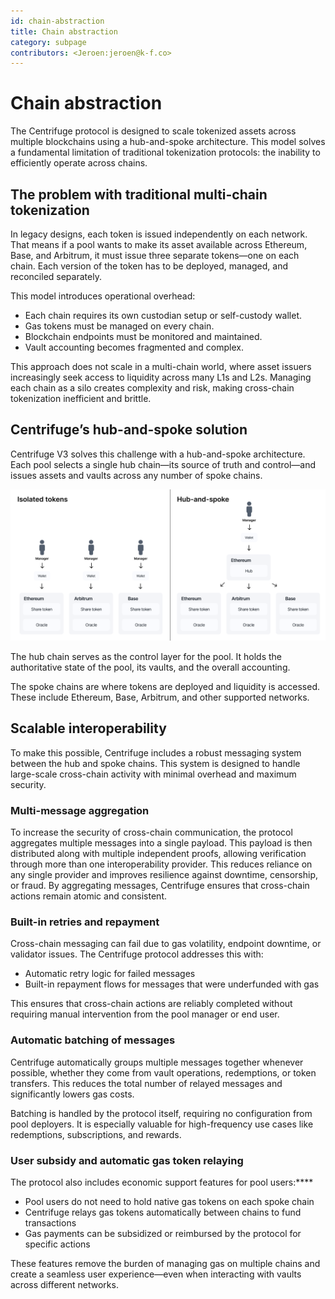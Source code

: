 ```yaml
---
id: chain-abstraction
title: Chain abstraction
category: subpage
contributors: <Jeroen:jeroen@k-f.co>
---
```


# Chain abstraction

The Centrifuge protocol is designed to scale tokenized assets across multiple blockchains using a hub-and-spoke architecture. This model solves a fundamental limitation of traditional tokenization protocols: the inability to efficiently operate across chains.

## The problem with traditional multi-chain tokenization

In legacy designs, each token is issued independently on each network. That means if a pool wants to make its asset available across Ethereum, Base, and Arbitrum, it must issue three separate tokens—one on each chain. Each version of the token has to be deployed, managed, and reconciled separately.

This model introduces operational overhead:

* Each chain requires its own custodian setup or self-custody wallet.
* Gas tokens must be managed on every chain.
* Blockchain endpoints must be monitored and maintained.
* Vault accounting becomes fragmented and complex.

This approach does not scale in a multi-chain world, where asset issuers increasingly seek access to liquidity across many L1s and L2s. Managing each chain as a silo creates complexity and risk, making cross-chain tokenization inefficient and brittle.

## Centrifuge’s hub-and-spoke solution

Centrifuge V3 solves this challenge with a hub-and-spoke architecture. Each pool selects a single hub chain—its source of truth and control—and issues assets and vaults across any number of spoke chains.

![](./images/hub-and-spoke.png)

The hub chain serves as the control layer for the pool. It holds the authoritative state of the pool, its vaults, and the overall accounting.

The spoke chains are where tokens are deployed and liquidity is accessed. These include Ethereum, Base, Arbitrum, and other supported networks.

## Scalable interoperability

To make this possible, Centrifuge includes a robust messaging system between the hub and spoke chains. This system is designed to handle large-scale cross-chain activity with minimal overhead and maximum security.

### Multi-message aggregation

To increase the security of cross-chain communication, the protocol aggregates multiple messages into a single payload. This payload is then distributed along with multiple independent proofs, allowing verification through more than one interoperability provider. This reduces reliance on any single provider and improves resilience against downtime, censorship, or fraud. By aggregating messages, Centrifuge ensures that cross-chain actions remain atomic and consistent.

### Built-in retries and repayment

Cross-chain messaging can fail due to gas volatility, endpoint downtime, or validator issues. The Centrifuge protocol addresses this with:

* Automatic retry logic for failed messages
* Built-in repayment flows for messages that were underfunded with gas

This ensures that cross-chain actions are reliably completed without requiring manual intervention from the pool manager or end user.

### Automatic batching of messages

Centrifuge automatically groups multiple messages together whenever possible, whether they come from vault operations, redemptions, or token transfers. This reduces the total number of relayed messages and significantly lowers gas costs.

Batching is handled by the protocol itself, requiring no configuration from pool deployers. It is especially valuable for high-frequency use cases like redemptions, subscriptions, and rewards.

### User subsidy and automatic gas token relaying

The protocol also includes economic support features for pool users:****

* Pool users do not need to hold native gas tokens on each spoke chain
* Centrifuge relays gas tokens automatically between chains to fund transactions
* Gas payments can be subsidized or reimbursed by the protocol for specific actions

These features remove the burden of managing gas on multiple chains and create a seamless user experience—even when interacting with vaults across different networks.